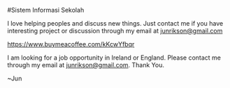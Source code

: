 #Sistem Informasi Sekolah

I love helping peoples and discuss new things. Just contact me if you have interesting project or discussion through my email at junrikson@gmail.com

<a href="https://www.buymeacoffee.com/kKcwYfbqr">https://www.buymeacoffee.com/kKcwYfbqr</a>

I am looking for a job opportunity in Ireland or England. Please contact me through my email at junrikson@gmail.com. Thank You.

~Jun
